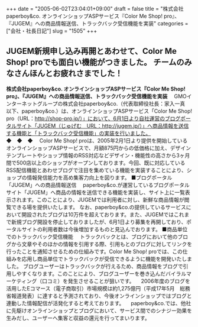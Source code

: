 +++
date = "2005-06-02T23:04:01+09:00"
draft = false
title = "株式会社paperboy&amp;co. オンラインショップASPサービス『Color Me Shop! pro』、『JUGEM』への商品情報送信、トラックバック受信機能を実装"
categories = ["会社・社長日記"]
slug = "1505"
+++

JUGEM新規申し込み再開とあわせて、Color Me Shop! proでも面白い機能がつきました。
チームのみなさんほんとお疲れさまでした！
---
<b>株式会社paperboy&co. オンラインショップASPサービス『Color Me Shop! pro』、『JUGEM』への商品情報送信、トラックバック受信機能を実装</b>
　GMOインターネットグループの株式会社paperboy&co.（代表取締役社長：家入一真　以下、paperboy&co.）は、オンラインショップASPサービス「Color Me Shop! pro（URL：http://shop-pro.jp/）」において、6月1日より自社運営のブログポータルサイト「JUGEM（じゅげむ　URL：http://jugem.jp/）」へ商品情報を送信する機能と「トラックバック受信機能」の実装を行いました。
　　　　　　　　　　　　　　　　　　◆　◆　◆
　Color Me Shop! proは、2005年2月1日より提供を開始しているオンラインショップASPサービスで、月額875円からの低価格に加え、デザインテンプレートやショップ情報のRSS対応などデザイン・機能性の高さから3ヶ月間で500店以上のショップがオープンしております。今回、既に対応しているRSS配信機能とあわせブログで注目を集めている機能を実装することにより、ショップの情報発信能力を高め集客力向上を図ります。
■ブログポータル「JUGEM」への商品情報送信
　paperboy&co.が運営しているブログポータルサイト「JUGEM」へ商品の情報を送信できる機能を実装し、サイト上に一覧表示されます。このことにより、JUGEMでは利用者に対し、新鮮な商品情報が閲覧できる場を提供いたします。
なお、paperboy&co.の提供しているサービスにおいて開設されたブログは10万件を超えております。また、JUGEMではこれまで新規ブログ開設を停止しておりましたが、6月1日より募集を再開しており、ポータルサイトの利用者数は今後増加するものと見込んでおります。
■商品単位でのトラックバック受信機能
　トラックバックとは、ブログにおいて他のブログから文章やそのほかの情報を引用する際、引用もとのブログに対してリンクを行ったことを通知させるための仕組みです。Color Me Shop! proでは、この仕組みを応用し商品単位でトラックバックが受信できるように機能を開発いたしました。
ブログユーザーはトラックバックが行えるため、商品情報をブログで引用しやすくなります。このことにより、ブログユーザーを巻き込んだバイラルマーケティング（口コミ）を発生させることが狙いです。
　2006年度のブログを活用したEコマース（電子商取引）市場規模は約1,275億円（平成17年5月　総務省報道発表）に達すると予測されており、今後オンラインショップではブログと連動した情報配信が活発化すると考えております。
　paperboy&co.では、他社に先駆けオンラインショップとブログにおいて、サービス間でのシナジー効果を生みだし、ユーザーへ集客と収益の還元を行ってまいります。

